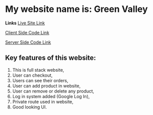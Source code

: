 # My website name is: Green Valley

**Links**
[Live Site Link]()

[Client Side Code Link]()

[Server Side Code Link]()

## Key features of this website:
1. This is full stack website,
2. User can checkout,
3. Users can see their orders,
4. User can add product in website,
5. User can remove or delete any product,
6. Log in system added (Google Log In),
7. Private route used in website,
8. Good looking UI.